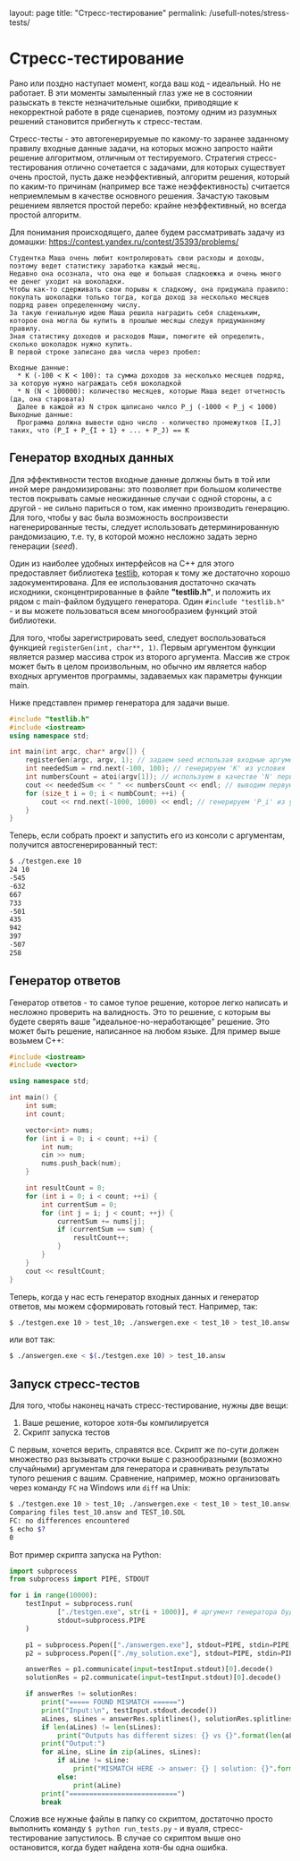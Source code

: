 layout: page
title: "Стресс-тестирование"
permalink: /usefull-notes/stress-tests/

# Стресс-тестирование
Рано или поздно наступает момент, когда ваш код - идеальный. Но не работает.
В эти моменты замыленный глаз уже не в состоянии разыскать в тексте незначительные ошибки, приводящие к некорректной работе в ряде сценариев,
поэтому одним из разумных решений становится прибегнуть к стресс-тестам.

Стресс-тесты - это автогенерируемые по какому-то заранее заданному правилу входные данные задачи, на которых можно запросто найти решение алгоритмом, отличным от тестируемого.
Стратегия стресс-тестирования отлично сочетается с задачами, для которых существует очень простой, пусть даже неэффективный, алгоритм решения,
который по каким-то причинам (например все таже неэффективность) считается неприемлемым в качестве основного решения.
Зачастую таковым решением является простой перебо: крайне неэффективный, но всегда простой алгоритм.

Для понимания происходящего, далее будем рассматривать задачу из домашки:
https://contest.yandex.ru/contest/35393/problems/
```
Студентка Маша очень любит контролировать свои расходы и доходы, поэтому ведет статистику заработка каждый месяц.
Недавно она осознала, что она еще и большая сладкоежка и очень много ее денег уходит на шоколадки.
Чтобы как-то сдерживать свои порывы к сладкому, она придумала правило: покупать шоколадки только тогда, когда доход за несколько месяцев подряд равен определенному числу.
За такую гениальную идею Маша решила наградить себя сладеньким,
которое она могла бы купить в прошлые месяцы следуя придуманному правилу.
Зная статистику доходов и расходов Маши, помогите ей определить, сколько шоколадок нужно купить.
В первой строке записано два числа через пробел:

Входные данные:
  * K (-100 < K < 100): та сумма доходов за несколько месяцев подряд, за которую нужно награждать себя шоколадкой
  * N (N < 100000): количество месяцев, которые Маша ведет отчетность (да, она старовата)
  Далее в каждой из N строк щаписано чилсо P_j (-1000 < P_j < 1000)
Выходные данные:
  Программа должна вывести одно число - количество промежутков [I,J] таких, что (P_I + P_{I + 1} + ... + P_J) == K
```

## Генератор входных данных
Для эффективности тестов входные данные должны быть в той или иной мере рандомизированы: это позволяет при большом количестве тестов покрывать самые неожиданные случаи с одной стороны,
а с другой - не сильно париться о том, как именно производить генерацию. Для того, чтобы у вас была возможность воспроизвести нагенерированные тесты, следует использовать детерминированную рандомизацию,
т.е. ту, в которой можно несложно задать зерно генерации (*seed*).

Один из наиболее удобных интерфейсов на C++ для этого предоставляет библиотека [testlib](https://github.com/MikeMirzayanov/testlib), которая к тому же достаточно хорошо задокументирована. 
Для ее использования достаточно скачать исходники, сконцентрированные в файле **"testlib.h"**, и положить их рядом с main-файлом будущего генератора.
Один `#include "testlib.h"` - и вы можете пользоваться всем многообразием функций этой библиотеки.

Для того, чтобы зарегистрировать seed, следует воспользоваться функцией `registerGen(int, char**, 1)`.
Первым аргументом функции является размер массива строк из второго аргумента. 
Массив же строк может быть в целом произвольным, но обычно им является набор входных аргументов программы, задаваемых как параметры функции main.

Ниже представлен пример генератора для задачи выше.
```c++
#include "testlib.h"
#include <iostream>
using namespace std;

int main(int argc, char* argv[]) {
    registerGen(argc, argv, 1); // задаем seed использая входные аргументы программы
    int neededSum = rnd.next(-100, 100); // генерируем 'K' из условия
    int numbersCount = atoi(argv[1]); // используем в качестве 'N' первый аргумент входной строки
    cout << neededSum << " " << numbersCount << endl; // выводим первую строку входных данных
    for (size_t i = 0; i < numbCount; ++i) {
        cout << rnd.next(-1000, 1000) << endl; // генерируем 'P_i' из условия
    }
}
```

Теперь, если собрать проект и запустить его из консоли с аргументам, получится автосгенерированный тест:
```bash
$ ./testgen.exe 10
24 10
-545
-632
667
733
-501
435
942
397
-507
258
```

## Генератор ответов
Генератор ответов - то самое тупое решение, которое легко написать и несложно проверить на валидность. Это то решение, с которым вы будете сверять ваше "идеальное-но-неработающее" решение.
Это может быть решение, написанное на любом языке. Для пример выше возьмем C++:
```c++
#include <iostream>
#include <vector>

using namespace std;

int main() {
	int sum;
	int count;

	vector<int> nums;
	for (int i = 0; i < count; ++i) {
		int num;
		cin >> num;
		nums.push_back(num);
	}

	int resultCount = 0;
	for (int i = 0; i < count; ++i) {
		int currentSum = 0;
		for (int j = i; j < count; ++j) {
			currentSum += nums[j];
			if (currentSum == sum) {
				resultCount++;
			}
		}
	}
	cout << resultCount;
}
```

Теперь, когда у нас есть генератор входных данных и генератор ответов, мы можем сформировать готовый тест.
Например, так:
```bash
$ ./testgen.exe 10 > test_10; ./answergen.exe < test_10 > test_10.answ
```

или вот так:
```bash
$ ./answergen.exe < $(./testgen.exe 10) > test_10.answ
```

## Запуск стресс-тестов
Для того, чтобы наконец начать стресс-тестирование, нужны две вещи:
1) Ваше решение, которое хотя-бы компилируется
2) Скрипт запуска тестов

С первым, хочется верить, справятся все. Скрипт же по-сути должен множество раз вызывать строчки выше с разнообразными (возможно случайными) аргументам для генератора и сравнивать результаты тупого решения с вашим.
Сравнение, например, можно организовать через команду `FC` на Windows или `diff` на Unix:
```bash
$ ./testgen.exe 10 > test_10; ./answergen.exe < test_10 > test_10.answ; ./my_solution.exe < test_10 > test_10.sol; FC test_10.answ test_10.sol
Comparing files test_10.answ and TEST_10.SOL
FC: no differences encountered
$ echo $?
0
```

Вот пример скрипта запуска на Python:
```python
import subprocess
from subprocess import PIPE, STDOUT

for i in range(10000):
    testInput = subprocess.run(
            ["./testgen.exe", str(i + 1000)], # аргумент генератора будет вариороваться от 1000 до 11000
            stdout=subprocess.PIPE
	)

    p1 = subprocess.Popen(["./answergen.exe"], stdout=PIPE, stdin=PIPE, stderr=STDOUT) 
    p2 = subprocess.Popen(["./my_solution.exe"], stdout=PIPE, stdin=PIPE, stderr=STDOUT)  

    answerRes = p1.communicate(input=testInput.stdout)[0].decode()
    solutionRes = p2.communicate(input=testInput.stdout)[0].decode()

    if answerRes != solutionRes:
        print("===== FOUND MISMATCH ======")
        print("Input:\n", testInput.stdout.decode())
        aLines, sLines = answerRes.splitlines(), solutionRes.splitlines()
        if len(aLines) != len(sLines):
            print("Outputs has different sizes: {} vs {}".format(len(aLines), len(sLines)))
        print("Output:")
        for aLine, sLine in zip(aLines, sLines):
            if aLine != sLine:
                print("MISMATCH HERE -> answer: {} | solution: {}".format(aLine, sLine))
            else:
                print(aLine)
        print("===========================")
        break
```


Сложив все нужные файлы в папку со скриптом, достаточно просто выполнить команду `$ python run_tests.py` - и вуаля, стресс-тестирование запустилось.
В случае со скриптом выше оно остановится, когда будет найдена хотя-бы одна ошибка.
